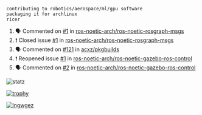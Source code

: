 ```
contributing to robotics/aerospace/ml/gpu software
packaging it for archlinux
ricer
```

<!--START_SECTION:activity-->
1. 🗣 Commented on [#1](https://github.com/ros-noetic-arch/ros-noetic-rosgraph-msgs/issues/1) in [ros-noetic-arch/ros-noetic-rosgraph-msgs](https://github.com/ros-noetic-arch/ros-noetic-rosgraph-msgs)
2. ❗️ Closed issue [#1](https://github.com/ros-noetic-arch/ros-noetic-rosgraph-msgs/issues/1) in [ros-noetic-arch/ros-noetic-rosgraph-msgs](https://github.com/ros-noetic-arch/ros-noetic-rosgraph-msgs)
3. 🗣 Commented on [#121](https://github.com/acxz/pkgbuilds/issues/121) in [acxz/pkgbuilds](https://github.com/acxz/pkgbuilds)
4. ❗️ Reopened issue [#1](https://github.com/ros-noetic-arch/ros-noetic-gazebo-ros-control/issues/1) in [ros-noetic-arch/ros-noetic-gazebo-ros-control](https://github.com/ros-noetic-arch/ros-noetic-gazebo-ros-control)
5. 🗣 Commented on [#2](https://github.com/ros-noetic-arch/ros-noetic-gazebo-ros-control/issues/2) in [ros-noetic-arch/ros-noetic-gazebo-ros-control](https://github.com/ros-noetic-arch/ros-noetic-gazebo-ros-control)
<!--END_SECTION:activity-->


![statz](https://github-readme-stats.vercel.app/api?username=acxz&include_all_commits=true&show_icons=true)

[![trophy](https://github-profile-trophy.vercel.app/?username=acxz)](https://github.com/ryo-ma/github-profile-trophy)

[![lngwgez](https://github-readme-stats.vercel.app/api/top-langs/?username=acxz&layout=compact)](https://github.com/acxz/github-readme-stats)


<!--
**acxz/acxz** is a ✨ _special_ ✨ repository because its `README.md` (this file) appears on your GitHub profile.

Here are some ideas to get you started:

- 🔭 I’m currently working on ...
- 🌱 I’m currently learning ...
- 👯 I’m looking to collaborate on ...
- 🤔 I’m looking for help with ...
- 💬 Ask me about ...
- 📫 How to reach me: ...
- 😄 Pronouns: ...
- ⚡ Fun fact: ...
-->
